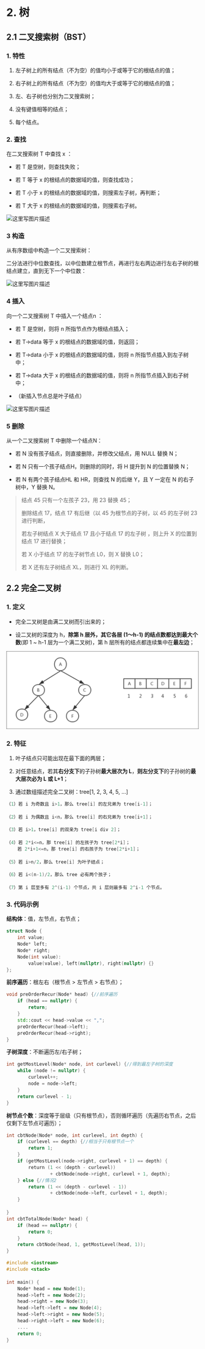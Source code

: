 # 2. 树

## 2.1 二叉搜索树（BST）

### 1. 特性

1. 左子树上的所有结点（不为空）的值均小于或等于它的根结点的值；

2. 右子树上的所有结点（不为空）的值均大于或等于它的根结点的值；

3. 左、右子树也分别为二叉搜索树；

4. 没有键值相等的结点；

5. 每个结点。

### 2. 查找

在二叉搜索树 T 中查找 x ：

- 若 T 是空树，则查找失败；

- 若 T 等于 x 的根结点的数据域的值，则查找成功；

- 若 T 小于 x 的根结点的数据域的值，则搜索左子树，再判断；

- 若 T 大于 x 的根结点的数据域的值，则搜索右子树。

<img src="https://img-blog.csdn.net/20180305152022990?watermark/2/text/aHR0cDovL2Jsb2cuY3Nkbi5uZXQvY2h1ZG9uZ2ZhbmcyMDE1/font/5a6L5L2T/fontsize/400/fill/I0JBQkFCMA==/dissolve/70" title="" alt="这里写图片描述" data-align="center">

### 3 构造

从有序数组中构造一个二叉搜索树：

二分法进行中位数查找，以中位数建立根节点，再进行左右两边进行左右子树的根结点建立，直到无下一个中位数：

<img src="https://img-blog.csdn.net/20180305152218175?watermark/2/text/aHR0cDovL2Jsb2cuY3Nkbi5uZXQvY2h1ZG9uZ2ZhbmcyMDE1/font/5a6L5L2T/fontsize/400/fill/I0JBQkFCMA==/dissolve/70" title="" alt="这里写图片描述" data-align="center">

### 4 插入

向一个二叉搜索树 T 中插入一个结点n ：

- 若 T 是空树，则将 n 所指节点作为根结点插入；

- 若 T->data 等于 x 的根结点的数据域的值，则返回；

- 若 T->data 小于 x 的根结点的数据域的值，则将 n 所指节点插入到左子树中；

- 若 T->data 大于 x 的根结点的数据域的值，则将 n 所指节点插入到右子树中；

- （新插入节点总是叶子结点）

<img src="https://img-blog.csdn.net/20180305152333430?watermark/2/text/aHR0cDovL2Jsb2cuY3Nkbi5uZXQvY2h1ZG9uZ2ZhbmcyMDE1/font/5a6L5L2T/fontsize/400/fill/I0JBQkFCMA==/dissolve/70" title="" alt="这里写图片描述" data-align="center">

### 5 删除

从一个二叉搜索树 T 中删除一个结点N：

- 若 N 没有孩子结点，则直接删除，并修改父结点，用 NULL 替换 N；

- 若 N 只有一个孩子结点H，则删除的同时，将 H 提升到 N 的位置替换 N；

- 若 N 有两个孩子结点HL 和 HR，则查找 N 的后继 Y，且 Y 一定在 N 的右子树中，Y 替换 N。

> 结点 45 只有一个左孩子 23，用 23 替换 45；
> 
> 删除结点 17，结点 17 有后继（以 45 为根节点的子树，以 45 的左子树 23 进行判断，
> 
> 若左子树结点 X 大于结点 17 且小于结点 17 的左子树 ，则上升 X 的位置到结点 17 进行替换；
> 
> 若 X 小于结点 17 的左子树节点 L0，则 X 替换 L0；
> 
> 若 X 还有左子树结点 XL，则进行 XL 的判断。

## 2.2 完全二叉树

### 1. 定义

- 完全二叉树是由满二叉树而引出来的；

- 设二叉树的深度为 h，**除第 h 层外，其它各层 (1～h-1) 的结点数都达到最大个数**(即 1 ~ h-1 层为一个满二叉树)，第 h 层所有的结点都连续集中在**最左边**；

<img src="../../image%20cache/完全二叉树.png" title="" alt="" data-align="center">

### 2. 特征

1. 叶子结点只可能出现在最下面的两层；

2. 对任意结点，若其**右分支下**的子孙树**最大层次为 L**，**则左分支下**的子孙树的**最大层次必为 L 或 L+1**；

3. 通过数组描述完全二叉树：tree[1, 2, 3, 4, 5, ...]

```cpp
（1）若 i 为奇数且 i>1，那么 tree[i] 的左兄弟为 tree[i-1]；

（2）若 i 为偶数且 i<n，那么 tree[i] 的右兄弟为 tree[i+1]；

（3）若 i>1，tree[i] 的双亲为 tree[i div 2]；

（4）若 2*i<=n，那 tree[i] 的左孩子为 tree[2*i]；
    若 2*i+1<=n，那 tree[i] 的右孩子为 tree[2*i+1]；

（5）若 i>n/2，那么 tree[i] 为叶子结点；

（6）若 i<(n-1)/2，那么 tree 必有两个孩子；

（7）第 i 层至多有 2^(i-1) 个节点，共 i 层则最多有 2^i-1 个节点。
```

### 3. 代码示例

**结构体**：值，左节点，右节点；

```cpp
struct Node {
    int value;
    Node* left;
    Node* right;
    Node(int value):
        value(value), left(nullptr), right(nullptr) {}
};
```

**前序遍历**：根左右（根节点 > 左节点 > 右节点）；

```cpp
void preOrderRecur(Node* head) {//前序遍历
    if (head == nullptr) {
        return;
    }
    std::cout << head->value << ",";
    preOrderRecur(head->left);
    preOrderRecur(head->right);
}
```

**子树深度**：不断遍历左/右子树；

```cpp
int getMostLevel(Node* node, int curlevel) {//得到最左子树的深度
    while (node != nullptr) {
        curlevel++;
        node = node->left;
    }
    return curlevel - 1;
}
```

**树节点个数**：深度等于层级（只有根节点），否则循环遍历（先遍历右节点，之后仅剩下左节点可遍历）；

```cpp
int cbtNode(Node* node, int curlevel, int depth) {
    if (curlevel == depth) {//相当于只有根节点一个
        return 1;
    }
    if (getMostLevel(node->right, curlevel + 1) == depth) {
        return (1 << (depth - curlevel)) 
                + cbtNode(node->right, curlevel + 1, depth);
    } else {//情况2
        return (1 << (depth - curlevel - 1)) 
                + cbtNode(node->left, curlevel + 1, depth);
    }

}
int cbtTotalNode(Node* head) {
    if (head == nullptr) {
        return 0;
    }
    return cbtNode(head, 1, getMostLevel(head, 1));
}
```

```cpp
#include <iostream>
#include <stack>

int main() {
    Node* head = new Node(1);
    head->left = new Node(2);
    head->right = new Node(3);
    head->left->left = new Node(4);
    head->left->right = new Node(5);
    head->right->left = new Node(6);
    ....
    return 0;
}
```
